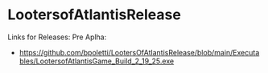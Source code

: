 # LootersofAtlantisRelease

Links for Releases:
Pre Aplha:
*  https://github.com/bpoletti/LootersOfAtlantisRelease/blob/main/Executables/LootersofAtlantisGame_Build_2_19_25.exe
